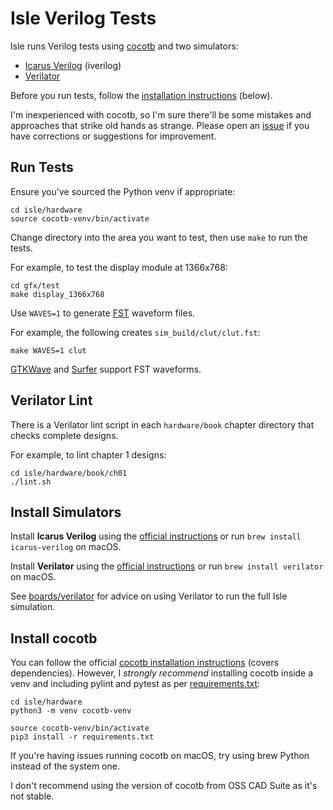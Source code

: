 # Isle Verilog Tests

Isle runs Verilog tests using [cocotb](https://www.cocotb.org) and two simulators:

* [Icarus Verilog](https://steveicarus.github.io/iverilog/) (iverilog)
* [Verilator](https://www.veripool.org/verilator/)

Before you run tests, follow the [installation instructions](#install-simulators) (below).

I'm inexperienced with cocotb, so I'm sure there'll be some mistakes and approaches that strike old hands as strange. Please open an [issue](https://github.com/projf/isle/issues) if you have corrections or suggestions for improvement.

## Run Tests

Ensure you've sourced the Python venv if appropriate:

```shell
cd isle/hardware
source cocotb-venv/bin/activate
```

Change directory into the area you want to test, then use `make` to run the tests.

For example, to test the display module at 1366x768:

```shell
cd gfx/test
make display_1366x768
```

Use `WAVES=1` to generate [FST](https://blog.timhutt.co.uk/fst_spec/) waveform files.

For example, the following creates `sim_build/clut/clut.fst`:

```shell
make WAVES=1 clut
```

[GTKWave](https://gtkwave.github.io/gtkwave/) and [Surfer](https://surfer-project.org) support FST waveforms.

## Verilator Lint

There is a Verilator lint script in each `hardware/book` chapter directory that checks complete designs.

For example, to lint chapter 1 designs:

```shell
cd isle/hardware/book/ch01
./lint.sh
```

## Install Simulators

Install **Icarus Verilog** using the [official instructions](https://steveicarus.github.io/iverilog/usage/installation.html) or run `brew install icarus-verilog` on macOS.

Install **Verilator** using the [official instructions](https://verilator.org/guide/latest/install.html) or run `brew install verilator` on macOS.

See [boards/verilator](../boards/verilator/) for advice on using Verilator to run the full Isle simulation.

## Install cocotb

You can follow the official [cocotb installation instructions](https://docs.cocotb.org/en/stable/install.html) (covers dependencies). However, I _strongly recommend_ installing cocotb inside a venv and including pylint and pytest as per [requirements.txt](../hardware/requirements.txt):

```shell
cd isle/hardware
python3 -m venv cocotb-venv

source cocotb-venv/bin/activate
pip3 install -r requirements.txt
```

If you're having issues running cocotb on macOS, try using brew Python instead of the system one.

I don't recommend using the version of cocotb from OSS CAD Suite as it's not stable.
